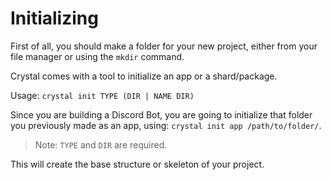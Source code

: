# Initializing

First of all, you should make a folder for your new project, either from your file manager or using the `mkdir` command.

Crystal comes with a tool to initialize an app or a shard/package.

Usage: `crystal init TYPE (DIR | NAME DIR)`

Since you are building a Discord Bot, you are going to initialize that folder you previously made as an app, using: `crystal init app /path/to/folder/`.

> Note: `TYPE` and `DIR` are required.

This will create the base structure or skeleton of your project.
